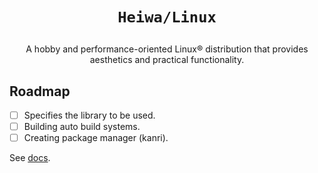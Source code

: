 # <p align="center">`Heiwa/Linux`</p>
<p align="center">A hobby and performance-oriented Linux® distribution that provides aesthetics and practical functionality.</p>

## Roadmap
- [ ] Specifies the library to be used.
- [ ] Building auto build systems.
- [ ] Creating package manager (kanri).

See [docs](./docs).
